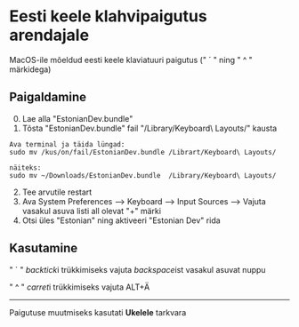 # Eesti keele klahvipaigutus arendajale
MacOS-ile mõeldud eesti keele klaviatuuri paigutus (" ´ " ning " ^ " märkidega)

## Paigaldamine
0. Lae alla "EstonianDev.bundle"
1. Tõsta "EstonianDev.bundle" fail "/Library/Keyboard\ Layouts/" kausta 
```
Ava terminal ja täida lüngad:
sudo mv /kus/on/fail/EstonianDev.bundle /Librart/Keyboard\ Layouts/

näiteks:
sudo mv ~/Downloads/EstonianDev.bundle  /Library/Keyboard\ Layouts/
```
2. Tee arvutile restart
3. Ava System Preferences --> Keyboard --> Input Sources --> Vajuta vasakul asuva listi all olevat "+" märki
4. Otsi üles "Estonian" ning aktiveeri "Estonian Dev" rida

## Kasutamine

" ´ " *backtick*i trükkimiseks vajuta *backspace*ist vasakul asuvat nuppu

" ^ " *carret*i trükkimiseks vajuta ALT+Ä

***

Paigutuse muutmiseks kasutati **Ukelele** tarkvara
